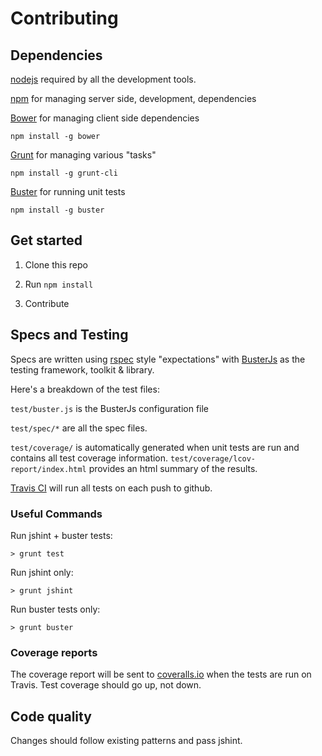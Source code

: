 # Contributing

## Dependencies

[nodejs](http://nodejs.org/) required by all the development tools.

[npm](https://npmjs.org/) for managing server side, development, dependencies

[Bower](https://github.com/twitter/bower) for managing client side dependencies
```
npm install -g bower
```

[Grunt](http://gruntjs.com/) for managing various "tasks"
```
npm install -g grunt-cli
```

[Buster](http://docs.busterjs.org) for running unit tests
```
npm install -g buster
```

## Get started

1. Clone this repo

2. Run `npm install`

3. Contribute

## Specs and Testing

Specs are written using [rspec](http://rspec.info/) style "expectations" with [BusterJs](http://docs.busterjs.org/en/latest/) as the testing framework, toolkit & library.

Here's a breakdown of the test files:

`test/buster.js` is the BusterJs configuration file

`test/spec/*` are all the spec files.

`test/coverage/` is automatically generated when unit tests are run and contains all test coverage information.  `test/coverage/lcov-report/index.html` provides an html summary of the results. 

[Travis CI](travis-ci.org/kiva/backbone.siren) will run all tests on each push to github.

### Useful Commands

Run jshint + buster tests:
```
> grunt test
```

Run jshint only:
```
> grunt jshint
```

Run buster tests only:
```
> grunt buster
```

### Coverage reports

The coverage report will be sent to [coveralls.io](https://coveralls.io/r/kiva/backbone.siren) when the tests are run on Travis. Test coverage should go up, not down.

## Code quality

Changes should follow existing patterns and pass jshint.